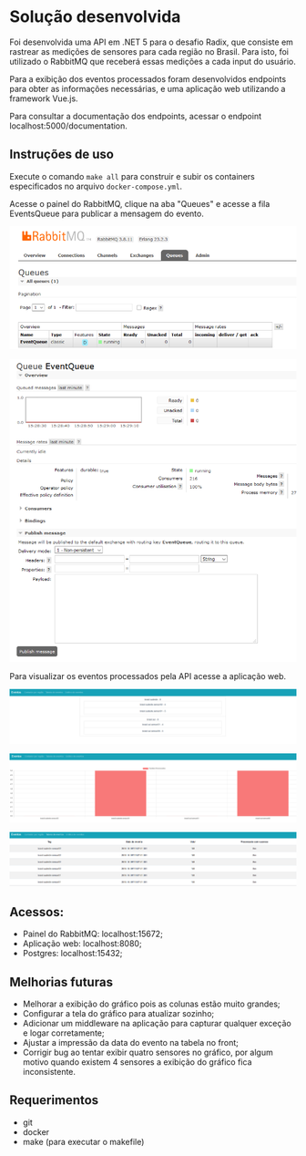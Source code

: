 # Solução desenvolvida

Foi desenvolvida uma API em .NET 5 para o desafio Radix, que consiste em rastrear as medições de sensores para cada região no Brasil. Para isto, foi utilizado o RabbitMQ que receberá essas medições a cada input do usuário.

Para a exibição dos eventos processados foram desenvolvidos endpoints para obter as informações necessárias, e uma aplicação web utilizando a framework Vue.js.

Para consultar a documentação dos endpoints, acessar o endpoint localhost:5000/documentation.

## Instruções de uso

Execute o comando `make all` para construir e subir os containers especificados no arquivo `docker-compose.yml`. 

Acesse o painel do RabbitMQ, clique na aba "Queues" e acesse a fila EventsQueue para publicar a mensagem do evento.

![Painel do RabbitMQ (1)](./resources/readme-images/rabbitmq-panel-1.png)

![Painel do RabbitMQ (2)](./resources/readme-images/rabbitmq-panel-2.png)

Para visualizar os eventos processados pela API acesse a aplicação web.

![Aplicação web (1)](./resources/readme-images/web-app-1.png)

![Aplicação web (2)](./resources/readme-images/web-app-2.png)

![Aplicação web (2)](./resources/readme-images/web-app-3.png)

## Acessos:

* Painel do RabbitMQ: localhost:15672;
* Aplicação web: localhost:8080;
* Postgres: localhost:15432;

## Melhorias futuras

* Melhorar a exibição do gráfico pois as colunas estão muito grandes;
* Configurar a tela do gráfico para atualizar sozinho;
* Adicionar um middleware na aplicação para capturar qualquer exceção e logar corretamente;
* Ajustar a impressão da data do evento na tabela no front;
* Corrigir bug ao tentar exibir quatro sensores no gráfico, por algum motivo quando existem 4 sensores a exibição do gráfico fica inconsistente.

## Requerimentos

* git
* docker
* make (para executar o makefile)
